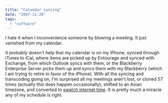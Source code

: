```yaml
---
title: "Calendar syncing"
date: "2007-11-28"
tags: 
  - "software"
---
```


I hate it when I inconvenience someone by blowing a meeting. It just vanished from my calendar.

It probably doesn't help that my calendar is on my iPhone, synced through iTunes to iCal, where items are picked up by Entourage and synced with Exchange, from which Outlook syncs with them, or the Blackberry Enterprise Server picks them up and syncs them with my Blackberry (which I am trying to retire in favor of the iPhone). With all the syncing and transcoding going on, I'm surprised all my meetings aren't lost, or cloned 57 times (actually this does happen occasionally), shifted to an Asian timezone, and converted to [swatch internet time](http://www.swatch.com/internettime/). It is pretty much a miracle any of my schedule is right.
